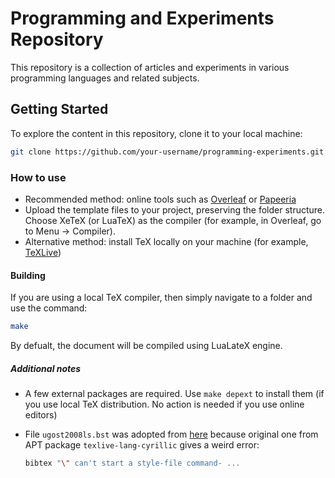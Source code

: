 # Programming and Experiments Repository

This repository is a collection of articles and experiments in various programming languages and related subjects.

## Getting Started

To explore the content in this repository, clone it to your local machine:

```bash
git clone https://github.com/your-username/programming-experiments.git
```

### How to use

* Recommended method: online tools such as [Overleaf](https://www.overleaf.com/) or [Papeeria](https://papeeria.com/)
* Upload the template files to your project, preserving the folder structure.
Choose XeTeX (or LuaTeX) as the compiler (for example, in Overleaf, go to Menu -> Compiler).
* Alternative method: install TeX locally on your machine (for example, [TeXLive](https://www.tug.org/texlive/))


#### Building

If you are using a local TeX compiler, then simply navigate to a folder and use the command:
```sh
make
```
By defualt, the document will be compiled using LuaLateX engine.


##### Additional notes

* A few external packages are required. Use `make depext` to install them (if you use local TeX distribution. No action is needed if you use online editors)
* File `ugost2008ls.bst` was adopted from [here](https://github.com/anlun/Russian-Phd-LaTeX-Dissertation-Template/tree/master/BibTeX-Styles) because original one from APT package `texlive-lang-cyrillic` gives a weird error:

    ```sh
    bibtex "\" can't start a style-file command- ...
    ```

